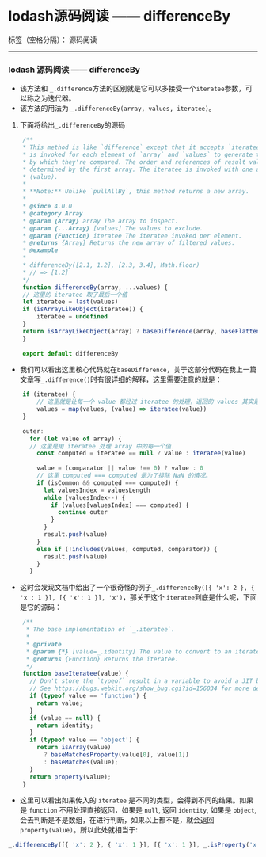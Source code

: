 ﻿# lodash源码阅读 —— differenceBy

标签（空格分隔）： 源码阅读

---
### lodash 源码阅读 —— differenceBy
* 该方法和 `_.difference`方法的区别就是它可以多接受一个`iteratee`参数，可以称之为迭代器。
* 该方法的用法为 `_.differenceBy(array, values, iteratee)`。

1. 下面将给出`_.differenceBy`的源码
```js
    /**
    * This method is like `difference` except that it accepts `iteratee` which
    * is invoked for each element of `array` and `values` to generate the criterion
    * by which they're compared. The order and references of result values are
    * determined by the first array. The iteratee is invoked with one argument:
    * (value).
    *
    * **Note:** Unlike `pullAllBy`, this method returns a new array.
    *
    * @since 4.0.0
    * @category Array
    * @param {Array} array The array to inspect.
    * @param {...Array} [values] The values to exclude.
    * @param {Function} iteratee The iteratee invoked per element.
    * @returns {Array} Returns the new array of filtered values.
    * @example
    *
    * differenceBy([2.1, 1.2], [2.3, 3.4], Math.floor)
    * // => [1.2]
    */
    function differenceBy(array, ...values) {
    // 这里的 iteratee 取了最后一个值
    let iteratee = last(values)
    if (isArrayLikeObject(iteratee)) {
        iteratee = undefined
    }
    return isArrayLikeObject(array) ? baseDifference(array, baseFlatten(values, 1, isArrayLikeObject, true), iteratee) : []
    }
    
    export default differenceBy
```
    
* 我们可以看出这里核心代码就在`baseDifference`，关于这部分代码在我上一篇文章写`_.difference()`时有很详细的解释，这里需要注意的就是：
```js
    if (iteratee) {
        // 这里就是让每一个 value 都经过 iteratee 的处理，返回的 values 其实是参数经过处理的结果
        values = map(values, (value) => iteratee(value))
    }
    
    outer:
      for (let value of array) {
      // 这里是用 iteratee 处理 array 中的每一个值
        const computed = iteratee == null ? value : iteratee(value)
    
        value = (comparator || value !== 0) ? value : 0
        // 这里 computed === computed 是为了排除 NaN 的情况。
        if (isCommon && computed === computed) {
          let valuesIndex = valuesLength
          while (valuesIndex--) {
            if (values[valuesIndex] === computed) {
              continue outer
            }
          }
          result.push(value)
        }
        else if (!includes(values, computed, comparator)) {
          result.push(value)
        }
      }
```

* 这时会发现文档中给出了一个很奇怪的例子`_.differenceBy([{ 'x': 2 }, { 'x': 1 }], [{ 'x': 1 }], 'x')`，那关于这个 `iteratee`到底是什么呢，下面是它的源码：
```js
    /**
     * The base implementation of `_.iteratee`.
     *
     * @private
     * @param {*} [value=_.identity] The value to convert to an iteratee.
     * @returns {Function} Returns the iteratee.
     */
    function baseIteratee(value) {
      // Don't store the `typeof` result in a variable to avoid a JIT bug in Safari 9.
      // See https://bugs.webkit.org/show_bug.cgi?id=156034 for more details.
      if (typeof value == 'function') {
        return value;
      }
      if (value == null) {
        return identity;
      }
      if (typeof value == 'object') {
        return isArray(value)
          ? baseMatchesProperty(value[0], value[1])
          : baseMatches(value);
      }
      return property(value);
    }
```
    
* 这里可以看出如果传入的 `iteratee` 是不同的类型，会得到不同的结果。如果是 `function` 不用处理直接返回，如果是 `null`, 返回 `identity`, 如果是 `object`, 会去判断是不是数组，在进行判断，如果以上都不是，就会返回 `property(value)`。所以此处就相当于:
```js
_.differenceBy([{ 'x': 2 }, { 'x': 1 }], [{ 'x': 1 }], _.isProperty('x'));
```
